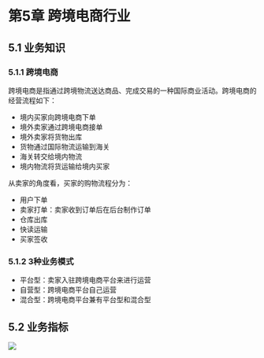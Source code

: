 # 第5章 跨境电商行业

## 5.1 业务知识

### 5.1.1 跨境电商

跨境电商是指通过跨境物流送达商品、完成交易的一种国际商业活动。跨境电商的经营流程如下：

- 境内买家向跨境电商下单
- 境外卖家通过跨境电商接单
- 境外卖家将货物出库
- 货物通过国际物流运输到海关
- 海关转交给境内物流
- 境内物流将货运输给境内买家

从卖家的角度看，买家的购物流程分为：

- 用户下单
- 卖家打单：卖家收到订单后在后台制作订单
- 仓库出库
- 快读运输
- 买家签收

### 5.1.2 3种业务模式

- 平台型：卖家入驻跨境电商平台来进行运营
- 自营型：跨境电商平台自己运营
- 混合型：跨境电商平台兼有平台型和混合型

## 5.2 业务指标

![](./思维导图/第5章-业务指标/跨境电商业务指标.png)